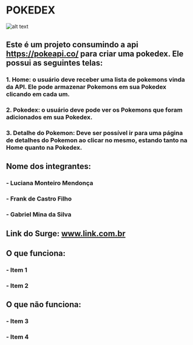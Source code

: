 # POKEDEX
![alt text](https://www.einerd.com.br/wp-content/uploads/2020/01/ash-pokemon-e1580132488300.jpeg
)

## Este é um projeto consumindo a api **https://pokeapi.co/** para criar uma pokedex. Ele possui as seguintes telas:
### 1. **Home:** o usuário deve receber uma lista de pokemons vinda da API. Ele pode armazenar Pokemons em sua Pokedex clicando em cada um.
### 2. **Pokedex:** o usuário deve pode ver os Pokemons que foram adicionados em sua Pokedex. 
### 3. **Detalhe do Pokemon:** Deve ser possível ir para uma página de detalhes do Pokemon ao clicar no mesmo, estando tanto na Home quanto na Pokedex.

## Nome dos integrantes: 
### - Luciana Monteiro Mendonça
### - Frank de Castro Filho
### - Gabriel Mina da Silva

## Link do Surge: www.link.com.br

## O que funciona:
### - Item 1
### - Item 2

## O que não funciona: 
### - Item 3
### - Item 4
